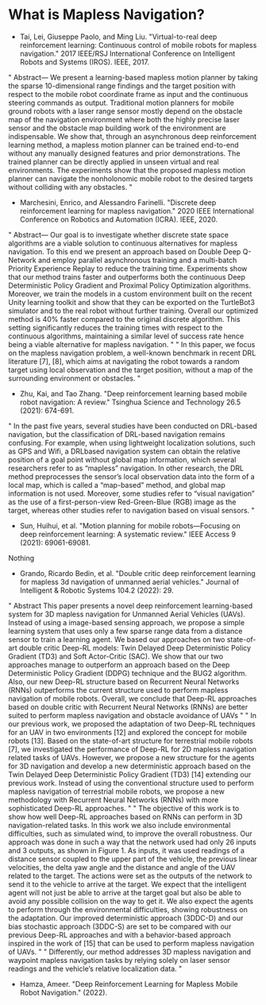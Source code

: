 # What is Mapless Navigation?

- Tai, Lei, Giuseppe Paolo, and Ming Liu. "Virtual-to-real deep reinforcement learning: Continuous control of mobile robots for mapless navigation." 2017 IEEE/RSJ International Conference on Intelligent Robots and Systems (IROS). IEEE, 2017.

"
Abstract— We present a learning-based mapless motion planner by taking the sparse 10-dimensional range findings and the target position with respect to the mobile robot coordinate frame as input and the continuous steering commands as output. Traditional motion planners for mobile ground robots with a laser range sensor mostly depend on the obstacle map of the navigation environment where both the highly precise laser sensor and the obstacle map building work of the environment are indispensable. We show that, through an asynchronous deep reinforcement learning method, a mapless motion planner can be trained end-to-end without any manually designed features and prior demonstrations. The trained planner can be directly applied in unseen virtual and real environments. The experiments show that the proposed mapless motion planner can navigate the nonholonomic mobile robot to the desired targets without colliding with any obstacles.
"

- Marchesini, Enrico, and Alessandro Farinelli. "Discrete deep reinforcement learning for mapless navigation." 2020 IEEE International Conference on Robotics and Automation (ICRA). IEEE, 2020.

"
Abstract— Our goal is to investigate whether discrete state space algorithms are a viable solution to continuous alternatives for mapless navigation. To this end we present an approach based on Double Deep Q-Network and employ parallel asynchronous training and a multi-batch Priority Experience Replay to reduce the training time. Experiments show that our method trains faster and outperforms both the continuous Deep Deterministic Policy Gradient and Proximal Policy Optimization algorithms. Moreover, we train the models in a custom environment built on the recent Unity learning toolkit and show that they can be exported on the TurtleBot3 simulator and to the real robot without further training. Overall our optimized method is 40% faster compared to the original discrete algorithm. This setting significantly reduces the training times with respect to the continuous algorithms, maintaining a similar level of success rate hence being a viable alternative for mapless navigation.
"
"
In this paper, we focus on the mapless navigation problem, a well-known benchmark in recent DRL literature [7], [8], which aims at navigating the robot towards a random target using local observation and the target position, without a map of the surrounding environment or obstacles.
"

- Zhu, Kai, and Tao Zhang. "Deep reinforcement learning based mobile robot navigation: A review." Tsinghua Science and Technology 26.5 (2021): 674-691.

"
In the past five years, several studies have been conducted on DRL-based navigation, but the classification of DRL-based navigation remains confusing. For example, when using lightweight localization solutions, such as GPS and Wifi, a DRLbased navigation system can obtain the relative position of a goal point without global map information, which several researchers refer to as “mapless” navigation. In other research, the DRL method preprocesses the sensor’s local observation data into the form of a local map, which is called a “map-based” method, and global map information is not used. Moreover, some studies refer to “visual navigation” as the use of a first-person-view Red-Green-Blue (RGB) image as the target, whereas other studies refer to navigation based on visual sensors.
"

- Sun, Huihui, et al. "Motion planning for mobile robots—Focusing on deep reinforcement learning: A systematic review." IEEE Access 9 (2021): 69061-69081.

Nothing

- Grando, Ricardo Bedin, et al. "Double critic deep reinforcement learning for mapless 3d navigation of unmanned aerial vehicles." Journal of Intelligent & Robotic Systems 104.2 (2022): 29.

"
Abstract This paper presents a novel deep reinforcement learning-based system for 3D mapless navigation for Unmanned Aerial Vehicles (UAVs). Instead of using a image-based sensing approach, we propose a simple learning system that uses only a few sparse range data from a distance sensor to train a learning agent. We based our approaches on two state-of-art double critic Deep-RL models: Twin Delayed Deep Deterministic Policy Gradient (TD3) and Soft Actor-Critic (SAC). We show that our two approaches manage to outperform an approach based on the Deep Deterministic Policy Gradient (DDPG) technique and the BUG2 algorithm. Also, our new Deep-RL structure based on Recurrent Neural Networks (RNNs) outperforms the current structure used to perform mapless navigation of mobile robots. Overall, we conclude that Deep-RL approaches based on double critic with Recurrent Neural Networks (RNNs) are better suited to perform mapless navigation and obstacle avoidance of UAVs
"
"
In our previous work, we proposed the adaptation of two Deep-RL techniques for an UAV in two environments [12] and explored the concept for mobile robots [13]. Based on the state-of-art structure for terrestrial mobile robots [7], we investigated the performance of Deep-RL for 2D mapless navigation related tasks of UAVs. However, we propose a new structure for the agents for 3D navigation and develop a new deterministic approach based on the Twin Delayed Deep Deterministic Policy Gradient (TD3) [14] extending our previous work. Instead of using the conventional structure used to perform mapless navigation of terrestrial mobile robots, we propose a new methodology with Recurrent Neural Networks (RNNs) with more sophisticated Deep-RL approaches.
"
"
The objective of this work is to show how well Deep-RL approaches based on RNNs can perform in 3D navigation-related tasks. In this work we also include environmental difficulties, such as simulated wind, to improve the overall robustness. Our approach was done in such a way that the network used had only 26 inputs and 3 outputs, as shown in Figure 1. As inputs, it was used readings of a distance sensor coupled to the upper part of the vehicle, the previous linear velocities, the delta yaw angle and the distance and angle of the UAV related to the target. The actions were set as the outputs of the network to send it to the vehicle to arrive at the target. We expect that the intelligent agent will not just be able to arrive at the target goal but also be able to avoid any possible collision on the way to get it. We also expect the agents to perform through the environmental difficulties, showing robustness on the adaptation. Our improved deterministic approach (3DDC-D) and our bias stochastic approach (3DDC-S) are set to be compared with our previous Deep-RL approaches and with a behavior-based approach inspired in the work of [15] that can be used to perform mapless navigation of UAVs.
"
"
Differently, our method addresses 3D mapless navigation and waypoint mapless navigation tasks by relying solely on laser sensor readings and the vehicle’s relative localization data.
"

- Hamza, Ameer. "Deep Reinforcement Learning for Mapless Mobile Robot Navigation." (2022).
